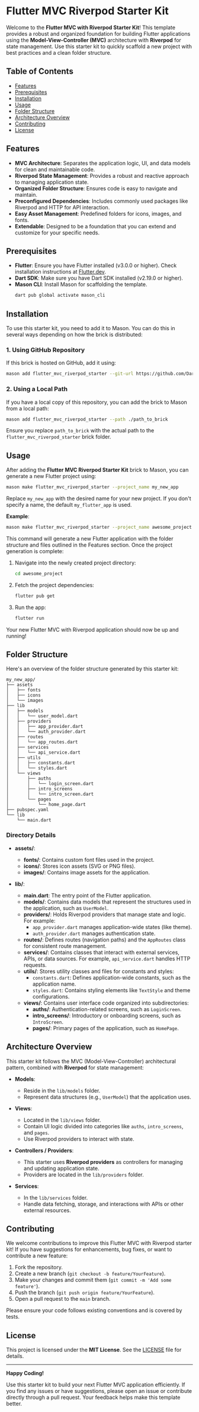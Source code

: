 # Flutter MVC Riverpod Starter Kit

Welcome to the **Flutter MVC with Riverpod Starter Kit**! This template provides a robust and organized foundation for building Flutter applications using the **Model-View-Controller (MVC)** architecture with **Riverpod** for state management. Use this starter kit to quickly scaffold a new project with best practices and a clean folder structure.

## Table of Contents

- [Features](#features)
- [Prerequisites](#prerequisites)
- [Installation](#installation)
- [Usage](#usage)
- [Folder Structure](#folder-structure)
- [Architecture Overview](#architecture-overview)
- [Contributing](#contributing)
- [License](#license)

## Features

- **MVC Architecture**: Separates the application logic, UI, and data models for clean and maintainable code.
- **Riverpod State Management**: Provides a robust and reactive approach to managing application state.
- **Organized Folder Structure**: Ensures code is easy to navigate and maintain.
- **Preconfigured Dependencies**: Includes commonly used packages like Riverpod and HTTP for API interaction.
- **Easy Asset Management**: Predefined folders for icons, images, and fonts.
- **Extendable**: Designed to be a foundation that you can extend and customize for your specific needs.

## Prerequisites

- **Flutter**: Ensure you have Flutter installed (v3.0.0 or higher). Check installation instructions at [Flutter.dev](https://flutter.dev/docs/get-started/install).
- **Dart SDK**: Make sure you have Dart SDK installed (v2.19.0 or higher).
- **Mason CLI**: Install Mason for scaffolding the template.
  ```bash
  dart pub global activate mason_cli
  ```

## Installation

To use this starter kit, you need to add it to Mason. You can do this in several ways depending on how the brick is distributed:

### 1. Using GitHub Repository

If this brick is hosted on GitHub, add it using:

```bash
mason add flutter_mvc_riverpod_starter --git-url https://github.com/Darkbeast-glitch/Flutter-MSK.git
```
<!-- 
Replace `<username>` and `<repository>` with the appropriate GitHub username and repository name. -->

### 2. Using a Local Path

If you have a local copy of this repository, you can add the brick to Mason from a local path:

```bash
mason add flutter_mvc_riverpod_starter --path ./path_to_brick
```

Ensure you replace `path_to_brick` with the actual path to the `flutter_mvc_riverpod_starter` brick folder.

## Usage

After adding the **Flutter MVC Riverpod Starter Kit** brick to Mason, you can generate a new Flutter project using:

```bash
mason make flutter_mvc_riverpod_starter --project_name my_new_app
```

Replace `my_new_app` with the desired name for your new project. If you don't specify a name, the default `my_flutter_app` is used.

**Example**:

```bash
mason make flutter_mvc_riverpod_starter --project_name awesome_project
```

This command will generate a new Flutter application with the folder structure and files outlined in the Features section. Once the project generation is complete:

1. Navigate into the newly created project directory:
   ```bash
   cd awesome_project
   ```

2. Fetch the project dependencies:
   ```bash
   flutter pub get
   ```

3. Run the app:
   ```bash
   flutter run
   ```
   
Your new Flutter MVC with Riverpod application should now be up and running!

## Folder Structure

Here's an overview of the folder structure generated by this starter kit:

```
my_new_app/
├── assets
│   ├── fonts
│   ├── icons
│   └── images
├── lib
│   ├── models
│   │   └── user_model.dart
│   ├── providers
│   │   ├── app_provider.dart
│   │   └── auth_provider.dart
│   ├── routes
│   │   └── app_routes.dart
│   ├── services
│   │   └── api_service.dart
│   ├── utils
│   │   ├── constants.dart
│   │   └── styles.dart
│   └── views
│       ├── auths
│       │   └── login_screen.dart
│       ├── intro_screens
│       │   └── intro_screen.dart
│       └── pages
│           └── home_page.dart
├── pubspec.yaml
└── lib
    └── main.dart
```

### Directory Details

- **assets/**: 
  - **fonts/**: Contains custom font files used in the project.
  - **icons/**: Stores icon assets (SVG or PNG files).
  - **images/**: Contains image assets for the application.

- **lib/**:
  - **main.dart**: The entry point of the Flutter application.
  - **models/**: Contains data models that represent the structures used in the application, such as `UserModel`.
  - **providers/**: Holds Riverpod providers that manage state and logic. For example:
    - `app_provider.dart` manages application-wide states (like theme).
    - `auth_provider.dart` manages authentication state.
  - **routes/**: Defines routes (navigation paths) and the `AppRoutes` class for consistent route management.
  - **services/**: Contains classes that interact with external services, APIs, or data sources. For example, `api_service.dart` handles HTTP requests.
  - **utils/**: Stores utility classes and files for constants and styles:
    - `constants.dart`: Defines application-wide constants, such as the application name.
    - `styles.dart`: Contains styling elements like `TextStyle` and theme configurations.
  - **views/**: Contains user interface code organized into subdirectories:
    - **auths/**: Authentication-related screens, such as `LoginScreen`.
    - **intro_screens/**: Introductory or onboarding screens, such as `IntroScreen`.
    - **pages/**: Primary pages of the application, such as `HomePage`.

## Architecture Overview

This starter kit follows the MVC (Model-View-Controller) architectural pattern, combined with **Riverpod** for state management:

- **Models**:
  - Reside in the `lib/models` folder.
  - Represent data structures (e.g., `UserModel`) that the application uses.

- **Views**:
  - Located in the `lib/views` folder.
  - Contain UI logic divided into categories like `auths`, `intro_screens`, and `pages`.
  - Use Riverpod providers to interact with state.

- **Controllers / Providers**:
  - This starter uses **Riverpod providers** as controllers for managing and updating application state.
  - Providers are located in the `lib/providers` folder.

- **Services**:
  - In the `lib/services` folder.
  - Handle data fetching, storage, and interactions with APIs or other external resources.

## Contributing

We welcome contributions to improve this Flutter MVC with Riverpod starter kit! If you have suggestions for enhancements, bug fixes, or want to contribute a new feature:

1. Fork the repository.
2. Create a new branch (`git checkout -b feature/YourFeature`).
3. Make your changes and commit them (`git commit -m 'Add some feature'`).
4. Push the branch (`git push origin feature/YourFeature`).
5. Open a pull request to the `main` branch.

Please ensure your code follows existing conventions and is covered by tests.

## License

This project is licensed under the **MIT License**. See the [LICENSE](LICENSE) file for details.

---

**Happy Coding!**

Use this starter kit to build your next Flutter MVC application efficiently. If you find any issues or have suggestions, please open an issue or contribute directly through a pull request. Your feedback helps make this template better.